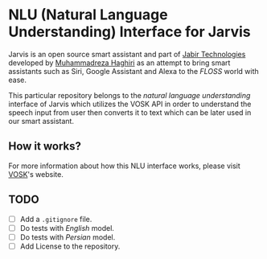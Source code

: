 # NLU (Natural Language Understanding) Interface for Jarvis

Jarvis is an open source smart assistant and part of [Jabir Technologies](https://jabirtechnologies.org) developed by [Muhammadreza Haghiri](https://haghiri75.com/en) as an attempt to bring smart assistants such as Siri, Google Assistant and Alexa to the _FLOSS_ world with ease.

This particular repository belongs to the _natural language understanding_ interface of Jarvis which utilizes the VOSK API in order to understand the speech input from user then converts it to text which can be later used in our smart assistant.

## How it works?

For more information about how this NLU interface works, please visit [VOSK](https://alphacephei.com/vosk/)'s website.

## TODO

- [ ] Add a `.gitignore` file.
- [ ] Do tests with _English_ model.
- [ ] Do tests with _Persian_ model.
- [ ] Add License to the repository.
